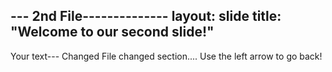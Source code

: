 --- 2nd File--------------
layout: slide
title: "Welcome to our second slide!"
---
Your text--- Changed File changed section....
Use the left arrow to go back!
